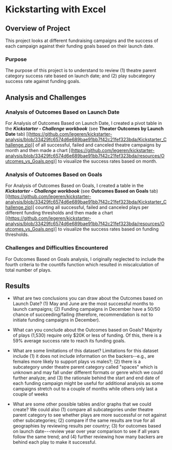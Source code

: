 # Kickstarting with Excel

## Overview of Project
This project looks at different fundraising campaigns and the success of each campaign against their funding goals based on their launch date.  

### Purpose
The purpose of this project is to understand to review (1) theatre parent category success rate based on launch date; and (2) play subcategory success rate against funding goals.

## Analysis and Challenges

### Analysis of Outcomes Based on Launch Date
For Analysis of Outcomes Based on Launch Date, I created a pivot table in the ***Kickstarter - Challenge workbook*** (see **Theater Outcomes by Launch Date** tab) [(https://github.com/legeren/kickstarter-analysis/blob/33429fc6574d6e689bae91bb7f42c21fef323bda/Kickstarter_Challenge.zip)] of all successful, failed and canceled theatre campaigns by month and then made a chart [(https://github.com/legeren/kickstarter-analysis/blob/33429fc6574d6e689bae91bb7f42c21fef323bda/resources/Outcomes_vs_Goals.png)] to visualize the success rates based on month.

### Analysis of Outcomes Based on Goals
For Analysis of Outcomes Based on Goals, I created a table in the ***Kickstarter - Challenge workbook*** (see **Outcomes Based on Goals** tab) [(https://github.com/legeren/kickstarter-analysis/blob/33429fc6574d6e689bae91bb7f42c21fef323bda/Kickstarter_Challenge.zip)] counting all successful, failed and canceled plays per different funding thresholds and then made a chart [(https://github.com/legeren/kickstarter-analysis/blob/33429fc6574d6e689bae91bb7f42c21fef323bda/resources/Outcomes_vs_Goals.png)] to visualize the success rates based on funding thresholds.

### Challenges and Difficulties Encountered
For Outcomes Based on Goals analysis, I originally neglected to include the fourth criteria to the countifs function which resulted in miscalculation of total number of plays.

## Results

- What are two conclusions you can draw about the Outcomes based on Launch Date?
(1) May and June are the most successful months to launch campaigns; (2) Funding campaigns in December have a 50/50 chance of succeeding/failing (therefore, recommendation is not to initiate funding campaigns in December).

- What can you conclude about the Outcomes based on Goals?
Majority of plays (1,530) require only $20K or less of funding.   Of this, there is a 59% average success rate to reach its funding goals.

- What are some limitations of this dataset?
Limitations for this dataset include (1) it does not include information on the backers--e.g., are females more likely to support plays vs males?; (2) there is a subcategory under theatre parent category called "spaces" which is unknown and may fall under different formats or genre which we could further analyze; and (3) the rationale behind the start and end date of each funding campaign might be useful for additional analysis as some campaigns stretch out to a couple of months while others only last a couple of weeks

- What are some other possible tables and/or graphs that we could create?
We could also (1) compare all subcategories under theatre parent category to see whether plays are more successful or not against other subcategories; (2) compare if the same results are true for all geographies by reviewing results per country; (3) for outcomes based on launch date---review year over year comparison to see if all years follow the same trend; and (4) further reviewing how many backers are behind each play to make it successful.
